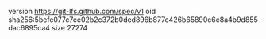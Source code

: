 version https://git-lfs.github.com/spec/v1
oid sha256:5befe077c7ce02b2c372b0ded896b877c426b65890c6c8a4b9d855dac6895ca4
size 27274

